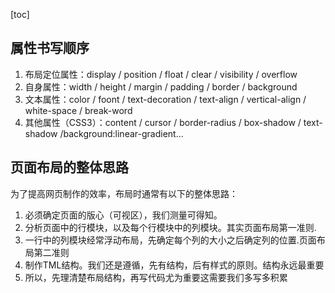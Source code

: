 [toc]

## 属性书写顺序

1. 布局定位属性：display / position / float / clear / visibility / overflow
2. 自身属性：width / height / margin / padding / border / background
3. 文本属性：color / foont / text-decoration / text-align / vertical-align / white-space / break-word
4. 其他属性（CSS3）：content / cursor / border-radius / box-shadow / text-shadow /background:linear-gradient…



## 页面布局的整体思路

为了提高网页制作的效率，布局时通常有以下的整体思路：

1. 必须确定页面的版心（可视区），我们测量可得知。
2. 分析页面中的行模块，以及每个行模块中的列模块。其实页面布局第一准则.
3. 一行中的列模块经常浮动布局，先确定每个列的大小之后确定列的位置.页面布局第二准则
4. 制作TML结构。我们还是遵循，先有结构，后有样式的原则。结构永远最重要
5. 所以，先理清楚布局结构，再写代码尤为重要这需要我们多写多积累
